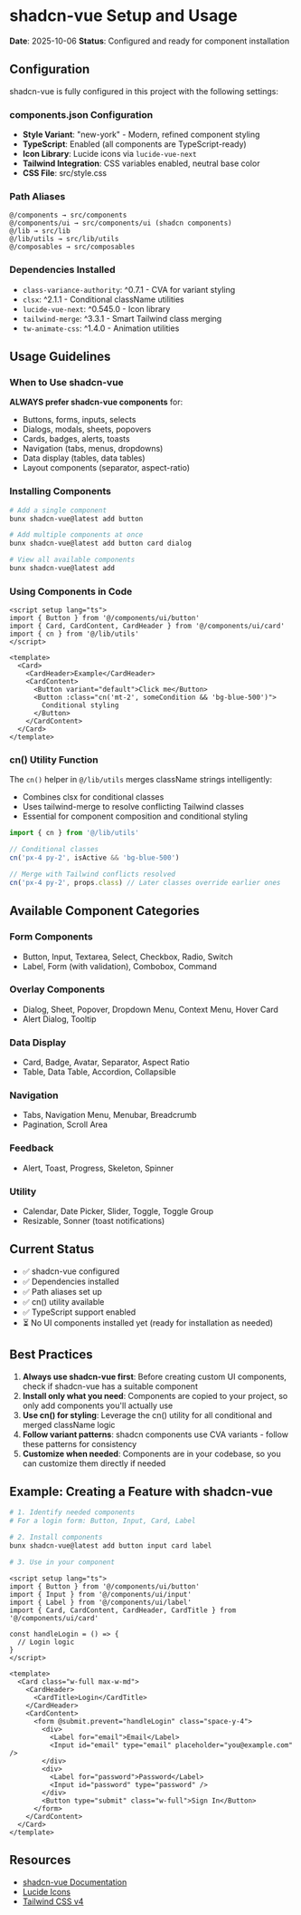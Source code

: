 # shadcn-vue Setup and Usage

**Date**: 2025-10-06
**Status**: Configured and ready for component installation

## Configuration

shadcn-vue is fully configured in this project with the following settings:

### components.json Configuration
- **Style Variant**: "new-york" - Modern, refined component styling
- **TypeScript**: Enabled (all components are TypeScript-ready)
- **Icon Library**: Lucide icons via `lucide-vue-next`
- **Tailwind Integration**: CSS variables enabled, neutral base color
- **CSS File**: src/style.css

### Path Aliases
```
@/components → src/components
@/components/ui → src/components/ui (shadcn components)
@/lib → src/lib
@/lib/utils → src/lib/utils
@/composables → src/composables
```

### Dependencies Installed
- `class-variance-authority`: ^0.7.1 - CVA for variant styling
- `clsx`: ^2.1.1 - Conditional className utilities
- `lucide-vue-next`: ^0.545.0 - Icon library
- `tailwind-merge`: ^3.3.1 - Smart Tailwind class merging
- `tw-animate-css`: ^1.4.0 - Animation utilities

## Usage Guidelines

### When to Use shadcn-vue
**ALWAYS prefer shadcn-vue components** for:
- Buttons, forms, inputs, selects
- Dialogs, modals, sheets, popovers
- Cards, badges, alerts, toasts
- Navigation (tabs, menus, dropdowns)
- Data display (tables, data tables)
- Layout components (separator, aspect-ratio)

### Installing Components
```bash
# Add a single component
bunx shadcn-vue@latest add button

# Add multiple components at once
bunx shadcn-vue@latest add button card dialog

# View all available components
bunx shadcn-vue@latest add
```

### Using Components in Code
```vue
<script setup lang="ts">
import { Button } from '@/components/ui/button'
import { Card, CardContent, CardHeader } from '@/components/ui/card'
import { cn } from '@/lib/utils'
</script>

<template>
  <Card>
    <CardHeader>Example</CardHeader>
    <CardContent>
      <Button variant="default">Click me</Button>
      <Button :class="cn('mt-2', someCondition && 'bg-blue-500')">
        Conditional styling
      </Button>
    </CardContent>
  </Card>
</template>
```

### cn() Utility Function
The `cn()` helper in `@/lib/utils` merges className strings intelligently:
- Combines clsx for conditional classes
- Uses tailwind-merge to resolve conflicting Tailwind classes
- Essential for component composition and conditional styling

```typescript
import { cn } from '@/lib/utils'

// Conditional classes
cn('px-4 py-2', isActive && 'bg-blue-500')

// Merge with Tailwind conflicts resolved
cn('px-4 py-2', props.class) // Later classes override earlier ones
```

## Available Component Categories

### Form Components
- Button, Input, Textarea, Select, Checkbox, Radio, Switch
- Label, Form (with validation), Combobox, Command

### Overlay Components
- Dialog, Sheet, Popover, Dropdown Menu, Context Menu, Hover Card
- Alert Dialog, Tooltip

### Data Display
- Card, Badge, Avatar, Separator, Aspect Ratio
- Table, Data Table, Accordion, Collapsible

### Navigation
- Tabs, Navigation Menu, Menubar, Breadcrumb
- Pagination, Scroll Area

### Feedback
- Alert, Toast, Progress, Skeleton, Spinner

### Utility
- Calendar, Date Picker, Slider, Toggle, Toggle Group
- Resizable, Sonner (toast notifications)

## Current Status

- ✅ shadcn-vue configured
- ✅ Dependencies installed
- ✅ Path aliases set up
- ✅ cn() utility available
- ✅ TypeScript support enabled
- ⏳ No UI components installed yet (ready for installation as needed)

## Best Practices

1. **Always use shadcn-vue first**: Before creating custom UI components, check if shadcn-vue has a suitable component
2. **Install only what you need**: Components are copied to your project, so only add components you'll actually use
3. **Use cn() for styling**: Leverage the cn() utility for all conditional and merged className logic
4. **Follow variant patterns**: shadcn components use CVA variants - follow these patterns for consistency
5. **Customize when needed**: Components are in your codebase, so you can customize them directly if needed

## Example: Creating a Feature with shadcn-vue

```bash
# 1. Identify needed components
# For a login form: Button, Input, Card, Label

# 2. Install components
bunx shadcn-vue@latest add button input card label

# 3. Use in your component
```

```vue
<script setup lang="ts">
import { Button } from '@/components/ui/button'
import { Input } from '@/components/ui/input'
import { Label } from '@/components/ui/label'
import { Card, CardContent, CardHeader, CardTitle } from '@/components/ui/card'

const handleLogin = () => {
  // Login logic
}
</script>

<template>
  <Card class="w-full max-w-md">
    <CardHeader>
      <CardTitle>Login</CardTitle>
    </CardHeader>
    <CardContent>
      <form @submit.prevent="handleLogin" class="space-y-4">
        <div>
          <Label for="email">Email</Label>
          <Input id="email" type="email" placeholder="you@example.com" />
        </div>
        <div>
          <Label for="password">Password</Label>
          <Input id="password" type="password" />
        </div>
        <Button type="submit" class="w-full">Sign In</Button>
      </form>
    </CardContent>
  </Card>
</template>
```

## Resources

- [shadcn-vue Documentation](https://shadcn-vue.com)
- [Lucide Icons](https://lucide.dev)
- [Tailwind CSS v4](https://tailwindcss.com)
